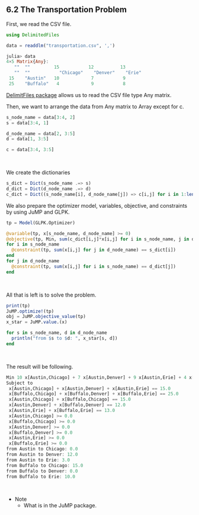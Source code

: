 ## 6.2 The Transportation Problem  

First, we read the CSV file.  
```julia
using DelimitedFiles

data = readdlm("transportation.csv", ',')
```
```julia
julia> data
4×5 Matrix{Any}:
   ""  ""         15           12          13
   ""  ""           "Chicago"    "Denver"    "Erie"
 15    "Austin"   10            7           9
 25    "Buffalo"   4            9           8
```
[DelimitFiles package](https://docs.julialang.org/en/v1/stdlib/DelimitedFiles/) allows us to read the CSV file type Any matrix.  

Then, we want to arrange the data from Any matrix to Array except for c.  
```julia
s_node_name = data[3:4, 2]
s = data[3:4, 1]

d_node_name = data[2, 3:5]
d = data[1, 3:5]

c = data[3:4, 3:5]
```
<br>

We create the dictionaries  
```julia
s_dict = Dict(s_node_name .=> s)
d_dict = Dict(d_node_name .=> d)
c_dict = Dict((s_node_name[i], d_node_name[j]) => c[i,j] for i in 1:length(s_node_name), j in 1:length(d_node_name))
```
We also prepare the optimizer model, variables, objective, and constraints by using JuMP and GLPK.  
```julia
tp = Model(GLPK.Optimizer)

@variable(tp, x[s_node_name, d_node_name] >= 0)
@objective(tp, Min, sum(c_dict[i,j]*x[i,j] for i in s_node_name, j in d_node_name))
for i in s_node_name
  @constraint(tp, sum(x[i,j] for j in d_node_name) == s_dict[i])
end
for j in d_node_name
  @constraint(tp, sum(x[i,j] for i in s_node_name) == d_dict[j])
end
```
<br>

All that is left is to solve the problem.  
```julia
print(tp)
JuMP.optimize!(tp)
obj = JuMP.objective_value(tp)
x_star = JuMP.value.(x)

for s in s_node_name, d in d_node_name
  println("from $s to $d: ", x_star[s, d])
end
```
<br>

The result will be following.
```julia
Min 10 x[Austin,Chicago] + 7 x[Austin,Denver] + 9 x[Austin,Erie] + 4 x[Buffalo,Chicago] + 9 x[Buffalo,Denver] + 8 x[Buffalo,Erie]
Subject to
 x[Austin,Chicago] + x[Austin,Denver] + x[Austin,Erie] == 15.0
 x[Buffalo,Chicago] + x[Buffalo,Denver] + x[Buffalo,Erie] == 25.0
 x[Austin,Chicago] + x[Buffalo,Chicago] == 15.0
 x[Austin,Denver] + x[Buffalo,Denver] == 12.0
 x[Austin,Erie] + x[Buffalo,Erie] == 13.0
 x[Austin,Chicago] >= 0.0
 x[Buffalo,Chicago] >= 0.0
 x[Austin,Denver] >= 0.0
 x[Buffalo,Denver] >= 0.0
 x[Austin,Erie] >= 0.0
 x[Buffalo,Erie] >= 0.0
from Austin to Chicago: 0.0
from Austin to Denver: 12.0
from Austin to Erie: 3.0
from Buffalo to Chicago: 15.0
from Buffalo to Denver: 0.0
from Buffalo to Erie: 10.0
```
<br>

- Note  
   - What is in the JuMP package.  
